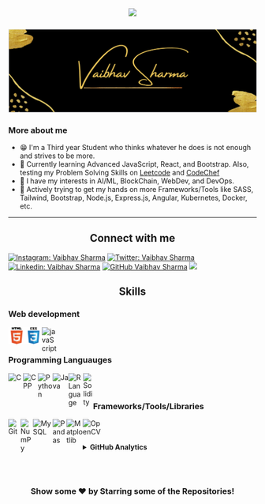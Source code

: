 <h1 align="center">
  <a href="https://git.io/typing-svg">
    <img src="https://readme-typing-svg.herokuapp.com/?lines=Greetings!👋;I'm+Vaibhav+Sharma...;This+is+my+profile!;Star+your+fav+repos⭐;Fork+them+as+well🍴;Have+a+great+time👍&center=true&size=30">
  </a>
</h1>

![Profile Banner](https://github.com/AlphaVS-76/AlphaVS-76/blob/master/Header.png?raw=true)
<br>

### More about me

- 😁 I'm a Third year Student who thinks whatever he does is not enough and strives to be more.
- 📖 Currently learning Advanced JavaScript, React, and Bootstrap. Also, testing my Problem Solving Skills on [Leetcode](https://leetcode.com/AlphaVS-76/) and [CodeChef](https://www.codechef.com/users/alphavs)
- 🤟 I have my interests in AI/ML, BlockChain, WebDev, and DevOps.
- 📑 Actively trying to get my hands on more Frameworks/Tools like SASS, Tailwind, Bootstrap, Node.js, Express.js, Angular, Kubernetes, Docker, etc.

<!-- --- -->
<!-- <img align="right" alt="GIF" height="170px" src="https://media.giphy.com/media/J5B1Y8QZnzXXbLQIBu/giphy.gif" />

### Playing Now on Spotify 🎧
[![spotify-github-profile](https://spotify-github-profile.vercel.app/api/view?uid=fwdc183ap0gdz08aet3dmm8s8&cover_image=true&theme=novatorem)](https://github.com/kittinan/spotify-github-profile)
  -->
---

<h2 align="center">Connect with me</h2>

[![Instagram: Vaibhav Sharma](https://img.shields.io/badge/-Instagram-brown?style=flat-square&logo=Instagram&logoColor=white&link=https://www.instagram.com/_besharam_sharma/)](https://www.instagram.com/_besharam_sharma/)
[![Twitter: Vaibhav Sharma](https://img.shields.io/badge/-Twitter-00aced?style=flat-square&logo=Twitter&logoColor=white&link=https://twitter.com/paneer_sharma)](https://twitter.com/paneer_sharma)
[![Linkedin: Vaibhav Sharma](https://img.shields.io/badge/-LinkedIn-007bb6?style=flat-square&logo=Linkedin&logoColor=white&link=https://www.linkedin.com/in/vaibhav-sharma-17928b1a1/)](https://www.linkedin.com/in/vaibhav-sharma-17928b1a1/)
[![GitHub Vaibhav Sharma](https://img.shields.io/github/followers/AlphaVS-76?label=follow&style=social)](https://github.com/AlphaVS-76)
![](https://komarev.com/ghpvc/?username=AlphaVS-76&color=blueviolet)

<h2 align="center">Skills</h2>

<h3>Web development</h3>
<img align="left" alt="HTML5" width="34px" src="https://raw.githubusercontent.com/github/explore/80688e429a7d4ef2fca1e82350fe8e3517d3494d/topics/html/html.png" />
<img align="left" alt="CSS3" width="34px" src="https://raw.githubusercontent.com/github/explore/80688e429a7d4ef2fca1e82350fe8e3517d3494d/topics/css/css.png" />
<img align="left" alt="javaScript" width="30px" src="https://raw.githubusercontent.com/jmnote/z-icons/master/svg/javascript.svg" />
<br/><br/>
<h3>Programming Languauges</h3>
<img align="left" alt="C" width="30px" src="https://img.icons8.com/color/50/000000/c-programming.png"/>
<img align="left" alt="CPP" width="30px" src="https://www.freeiconspng.com/uploads/c--logo-icon-0.png"/>
<img align="left" alt="Python" width="30px" src="https://img.icons8.com/color/48/000000/python--v1.png"/>
<img align="left" alt="Java" width="32px" src="https://plumbr.io/app/uploads/2019/06/java.png"/>
<img align="left" alt="R Language" width="30px" src="https://user-images.githubusercontent.com/76773190/144071757-08b93b78-38d8-4ce4-8d75-211ac89306b8.png"/>
<img align="left" alt="Solidity" width="20px" src="https://upload.wikimedia.org/wikipedia/commons/thumb/9/98/Solidity_logo.svg/1200px-Solidity_logo.svg.png"/>
<br/><br/>
<h3>Frameworks/Tools/Libraries</h3>
<img align="left" alt="Git" width="25px" src="https://git-scm.com/images/logos/downloads/Git-Icon-1788C.png" />
<img align="left" alt="NumPy" width="25px" src="https://seeklogo.com/images/N/numpy-logo-479C24EC79-seeklogo.com.png"/>
<img align="left" alt="MySQL" width="40px" src="https://www.freepnglogos.com/uploads/logo-mysql-png/logo-mysql-securing-mysql-and-connecting-wso-servers-yasassri-blog-18.png"/>
<img align="left" alt="Pandas" width="28px" src="https://upload.wikimedia.org/wikipedia/commons/thumb/2/22/Pandas_mark.svg/1200px-Pandas_mark.svg.png"/>
<img align="left" alt="Matplotlib" width="33px" src="https://upload.wikimedia.org/wikipedia/commons/thumb/0/01/Created_with_Matplotlib-logo.svg/2048px-Created_with_Matplotlib-logo.svg.png"/>
<img align="left" alt="OpenCV" width="37px" src="https://opencv.org/wp-content/uploads/2020/07/OpenCV_logo_no_text_.png" />
<!-- <img align="left" alt="Keras" width="38px" src="https://img.stackshare.io/service/5601/keras.png" />
<img align="left" alt="tensorflow" width="33px" src="https://www.pngitem.com/pimgs/m/75-753841_tensorflow-logo-transparent-hd-png-download.png" />
<img align="left" alt="PyTorch" width="38px" src="https://pytorch.org/assets/images/pytorch-logo.png" /> -->

<br/><br/>

<details>
<summary><b>GitHub Analytics</b></summary>
<img align="center" width="38%" alt="AlphaVS-76's Github Stats" src="https://github-readme-stats.vercel.app/api?username=AlphaVS-76&show_icons=true&hide_border=true&theme=algolia"/>
<img align="center" width="32%" src="https://github-readme-stats-eight-theta.vercel.app/api/top-langs/?username=AlphaVS-76&layout=compact&langs_count=8&theme=algolia"/>
<img align="center" width="38%" src="https://github-readme-streak-stats.herokuapp.com/?user=AlphaVS-76&show_icons=true&locale=en&layout=compact&theme=algolia&line_height=0" />
</details>

<br></br>

<div align="center">

### Show some ❤️ by Starring some of the Repositories!

</div>

